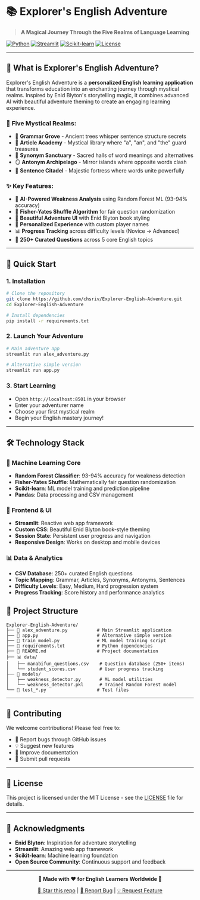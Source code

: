 # 📚 Explorer's English Adventure

> **A Magical Journey Through the Five Realms of Language Learning**

[![Python](https://img.shields.io/badge/Python-3.8+-blue.svg)](https://python.org)
[![Streamlit](https://img.shields.io/badge/Streamlit-1.28+-red.svg)](https://streamlit.io)
[![Scikit-learn](https://img.shields.io/badge/Scikit--learn-1.3+-orange.svg)](https://scikit-learn.org)
[![License](https://img.shields.io/badge/License-MIT-green.svg)](LICENSE)

---

## 🎯 **What is Explorer's English Adventure?**

Explorer's English Adventure is a **personalized English learning application** that transforms education into an enchanting journey through mystical realms. Inspired by Enid Blyton's storytelling magic, it combines advanced AI with beautiful adventure theming to create an engaging learning experience.

### 🏰 **Five Mystical Realms:**
- 🌳 **Grammar Grove** - Ancient trees whisper sentence structure secrets
- 📜 **Article Academy** - Mystical library where "a", "an", and "the" guard treasures  
- 🦋 **Synonym Sanctuary** - Sacred halls of word meanings and alternatives
- 🪞 **Antonym Archipelago** - Mirror islands where opposite words clash
- 🏰 **Sentence Citadel** - Majestic fortress where words unite powerfully

### ✨ **Key Features:**
- 🤖 **AI-Powered Weakness Analysis** using Random Forest ML (93-94% accuracy)
- 🔀 **Fisher-Yates Shuffle Algorithm** for fair question randomization  
- 🎨 **Beautiful Adventure UI** with Enid Blyton book styling
- 👤 **Personalized Experience** with custom player names
- 📊 **Progress Tracking** across difficulty levels (Novice → Advanced)
- 🎯 **250+ Curated Questions** across 5 core English topics

---

## 🚀 **Quick Start**

### **1. Installation**
```bash
# Clone the repository
git clone https://github.com/chsriv/Explorer-English-Adventure.git
cd Explorer-English-Adventure

# Install dependencies
pip install -r requirements.txt
```

### **2. Launch Your Adventure**
```bash
# Main adventure app
streamlit run alex_adventure.py

# Alternative simple version  
streamlit run app.py
```

### **3. Start Learning**
- Open `http://localhost:8501` in your browser
- Enter your adventurer name
- Choose your first mystical realm
- Begin your English mastery journey!

---

## 🛠️ **Technology Stack**

### **🧠 Machine Learning Core**
- **Random Forest Classifier**: 93-94% accuracy for weakness detection
- **Fisher-Yates Shuffle**: Mathematically fair question randomization
- **Scikit-learn**: ML model training and prediction pipeline
- **Pandas**: Data processing and CSV management

### **🎨 Frontend & UI**
- **Streamlit**: Reactive web app framework
- **Custom CSS**: Beautiful Enid Blyton book-style theming
- **Session State**: Persistent user progress and navigation
- **Responsive Design**: Works on desktop and mobile devices

### **📊 Data & Analytics**
- **CSV Database**: 250+ curated English questions
- **Topic Mapping**: Grammar, Articles, Synonyms, Antonyms, Sentences
- **Difficulty Levels**: Easy, Medium, Hard progression system
- **Progress Tracking**: Score history and performance analytics


## 📁 **Project Structure**

```
Explorer-English-Adventure/
├── 📱 alex_adventure.py           # Main Streamlit application
├── 📱 app.py                      # Alternative simple version
├── 🤖 train_model.py              # ML model training script
├── 📄 requirements.txt            # Python dependencies
├── 📖 README.md                   # Project documentation
├── 📊 data/
│   ├── manabifun_questions.csv    # Question database (250+ items)
│   └── student_scores.csv         # User progress tracking
├── 🧠 models/
│   ├── weakness_detector.py       # ML model utilities
│   └── weakness_detector.pkl      # Trained Random Forest model
└── 🧪 test_*.py                   # Test files
```

---

## 🤝 **Contributing**

We welcome contributions! Please feel free to:
- 🐛 Report bugs through GitHub issues
- 💡 Suggest new features
- 📝 Improve documentation
- 🔧 Submit pull requests

---

## 📄 **License**

This project is licensed under the MIT License - see the [LICENSE](LICENSE) file for details.

---

## 🙏 **Acknowledgments**

- **Enid Blyton**: Inspiration for adventure storytelling
- **Streamlit**: Amazing web app framework
- **Scikit-learn**: Machine learning foundation
- **Open Source Community**: Continuous support and feedback

---

<div align="center">

**🌸 Made with ❤️ for English Learners Worldwide 🌸**

[🌟 Star this repo](https://github.com/chsriv/Explorer-English-Adventure) | [🐛 Report Bug](https://github.com/chsriv/Explorer-English-Adventure/issues) | [💡 Request Feature](https://github.com/chsriv/Explorer-English-Adventure/issues)

</div>
